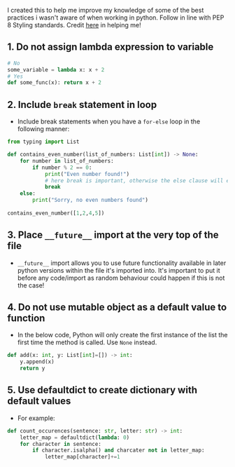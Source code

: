 I created this to help me improve my knowledge of some of the best practices i wasn't aware of when working in python. Follow in line with PEP 8 Styling standards. Credit [here](https://docs.quantifiedcode.com/python-anti-patterns/index.html) in helping me!

## 1. Do not assign lambda expression to variable
```python
# No
some_variable = lambda x: x + 2
# Yes
def some_func(x): return x + 2
```

## 2. Include `break` statement in loop
- Include break statements when you have a `for-else` loop in the following manner:
```python
from typing import List

def contains_even_number(list_of_numbers: List[int]) -> None:
    for number in list_of_numbers:
        if number % 2 == 0:
            print("Even number found!")
            # here break is important, otherwise the else clause will execute when for loop is finished/ empty list!
            break
    else:
        print("Sorry, no even numbers found")
        
contains_even_number([1,2,4,5])
```

## 3. Place `__future__` import at the very top of the file
- `__future__` import allows you to use future functionality available in later python versions within the file it's imported into. It's important to put it before any code/import as random behaviour could happen if this is not the case!  

## 4. Do not use mutable object as a default value to function 
- In the below code, Python will only create the first instance of the list the first time the method is called. Use `None` instead.
```python
def add(x: int, y: List[int]=[]) -> int:
    y.append(x)
    return y
```

## 5. Use defaultdict to create dictionary with default values 
- For example:
```python
def count_occurences(sentence: str, letter: str) -> int:
    letter_map = defaultdict(lambda: 0)
    for character in sentence:
        if character.isalpha() and charcater not in letter_map:
            letter_map[character]+=1
```    


